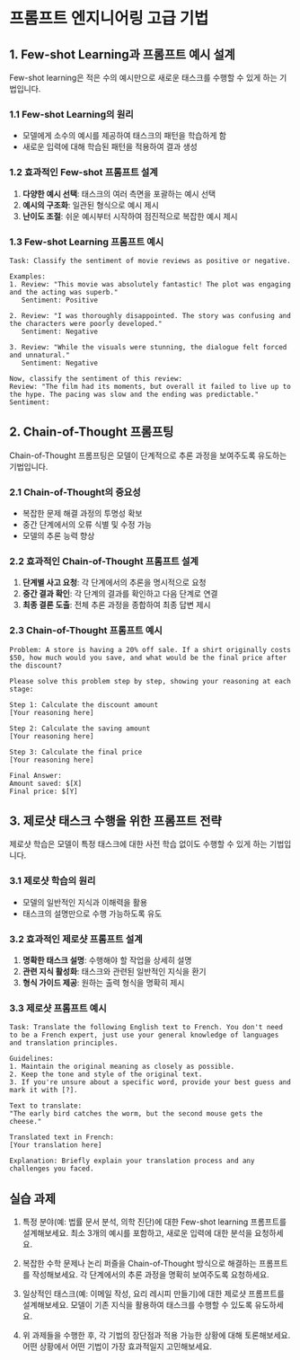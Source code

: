 # 프롬프트 엔지니어링 고급 기법

## 1. Few-shot Learning과 프롬프트 예시 설계

Few-shot learning은 적은 수의 예시만으로 새로운 태스크를 수행할 수 있게 하는 기법입니다.

### 1.1 Few-shot Learning의 원리

- 모델에게 소수의 예시를 제공하여 태스크의 패턴을 학습하게 함
- 새로운 입력에 대해 학습된 패턴을 적용하여 결과 생성

### 1.2 효과적인 Few-shot 프롬프트 설계

1. **다양한 예시 선택**: 태스크의 여러 측면을 포괄하는 예시 선택
2. **예시의 구조화**: 일관된 형식으로 예시 제시
3. **난이도 조절**: 쉬운 예시부터 시작하여 점진적으로 복잡한 예시 제시

### 1.3 Few-shot Learning 프롬프트 예시

```
Task: Classify the sentiment of movie reviews as positive or negative.

Examples:
1. Review: "This movie was absolutely fantastic! The plot was engaging and the acting was superb."
   Sentiment: Positive

2. Review: "I was thoroughly disappointed. The story was confusing and the characters were poorly developed."
   Sentiment: Negative

3. Review: "While the visuals were stunning, the dialogue felt forced and unnatural."
   Sentiment: Negative

Now, classify the sentiment of this review:
Review: "The film had its moments, but overall it failed to live up to the hype. The pacing was slow and the ending was predictable."
Sentiment:
```

## 2. Chain-of-Thought 프롬프팅

Chain-of-Thought 프롬프팅은 모델이 단계적으로 추론 과정을 보여주도록 유도하는 기법입니다.

### 2.1 Chain-of-Thought의 중요성

- 복잡한 문제 해결 과정의 투명성 확보
- 중간 단계에서의 오류 식별 및 수정 가능
- 모델의 추론 능력 향상

### 2.2 효과적인 Chain-of-Thought 프롬프트 설계

1. **단계별 사고 요청**: 각 단계에서의 추론을 명시적으로 요청
2. **중간 결과 확인**: 각 단계의 결과를 확인하고 다음 단계로 연결
3. **최종 결론 도출**: 전체 추론 과정을 종합하여 최종 답변 제시

### 2.3 Chain-of-Thought 프롬프트 예시

```
Problem: A store is having a 20% off sale. If a shirt originally costs $50, how much would you save, and what would be the final price after the discount?

Please solve this problem step by step, showing your reasoning at each stage:

Step 1: Calculate the discount amount
[Your reasoning here]

Step 2: Calculate the saving amount
[Your reasoning here]

Step 3: Calculate the final price
[Your reasoning here]

Final Answer: 
Amount saved: $[X]
Final price: $[Y]
```

## 3. 제로샷 태스크 수행을 위한 프롬프트 전략

제로샷 학습은 모델이 특정 태스크에 대한 사전 학습 없이도 수행할 수 있게 하는 기법입니다.

### 3.1 제로샷 학습의 원리

- 모델의 일반적인 지식과 이해력을 활용
- 태스크의 설명만으로 수행 가능하도록 유도

### 3.2 효과적인 제로샷 프롬프트 설계

1. **명확한 태스크 설명**: 수행해야 할 작업을 상세히 설명
2. **관련 지식 활성화**: 태스크와 관련된 일반적인 지식을 환기
3. **형식 가이드 제공**: 원하는 출력 형식을 명확히 제시

### 3.3 제로샷 프롬프트 예시

```
Task: Translate the following English text to French. You don't need to be a French expert, just use your general knowledge of languages and translation principles.

Guidelines:
1. Maintain the original meaning as closely as possible.
2. Keep the tone and style of the original text.
3. If you're unsure about a specific word, provide your best guess and mark it with [?].

Text to translate:
"The early bird catches the worm, but the second mouse gets the cheese."

Translated text in French:
[Your translation here]

Explanation: Briefly explain your translation process and any challenges you faced.
```

## 실습 과제

1. 특정 분야(예: 법률 문서 분석, 의학 진단)에 대한 Few-shot learning 프롬프트를 설계해보세요. 최소 3개의 예시를 포함하고, 새로운 입력에 대한 분석을 요청하세요.

2. 복잡한 수학 문제나 논리 퍼즐을 Chain-of-Thought 방식으로 해결하는 프롬프트를 작성해보세요. 각 단계에서의 추론 과정을 명확히 보여주도록 요청하세요.

3. 일상적인 태스크(예: 이메일 작성, 요리 레시피 만들기)에 대한 제로샷 프롬프트를 설계해보세요. 모델이 기존 지식을 활용하여 태스크를 수행할 수 있도록 유도하세요.

4. 위 과제들을 수행한 후, 각 기법의 장단점과 적용 가능한 상황에 대해 토론해보세요. 어떤 상황에서 어떤 기법이 가장 효과적일지 고민해보세요.

